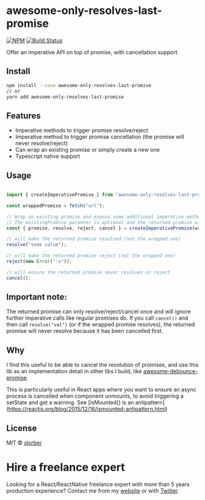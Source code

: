 # awesome-only-resolves-last-promise

[![NPM](https://img.shields.io/npm/dm/awesome-only-resolves-last-promise.svg)](https://www.npmjs.com/package/awesome-only-resolves-last-promise) 
[![Build Status](https://travis-ci.com/slorber/awesome-only-resolves-last-promise.svg?branch=master)](https://travis-ci.com/slorber/awesome-only-resolves-last-promise)


Offer an imperative API on top of promise, with cancellation support

## Install

```bash
npm install --save awesome-only-resolves-last-promise
// or
yarn add awesome-only-resolves-last-promise
```

## Features

- Imperative methods to trigger promise resolve/reject
- Imperative method to trigger promise cancellation (the promise will never resolve/reject)
- Can wrap an existing promise or simply create a new one
- Typescript native support

## Usage

```js

import { createImperativePromise } from "awesome-only-resolves-last-promise";

const wrappedPromise = fetch("url");

// Wrap an existing promise and expose some additional imperative methods
// The existingPromise paramter is optional and the returned promise with resolve/reject when the existing promise do
const { promise, resolve, reject, cancel } = createImperativePromise(wrappedPromise);

// will make the returned promise resolved (not the wrapped one)
resolve("some value");

// will make the returned promise reject (not the wrapped one)
reject(new Error(":s"));

// will ensure the returned promise never resolves or reject
cancel();
```

## Important note:

The returned promise can only resolve/reject/cancel once and will ignore further imperative calls like regular promises do.
If you call `cancel()` and then call `resolve("val")` (or if the wrapped promise resolves), the returned promise will never resolve because it has been cancelled first.

## Why

I find this useful to be able to cancel the resolution of promises, and use this lib as an implementation detail in other libs I build, like [awesome-debounce-promise](https://github.com/slorber/awesome-debounce-promise).

This is particularly useful in React apps where you want to ensure an async process is cancelled when component unmounts, to avoid triggering a setState and get a warning. See [isMounted() is an antipattern]
(https://reactjs.org/blog/2015/12/16/ismounted-antipattern.html)

## License

MIT © [slorber](https://github.com/slorber)

# Hire a freelance expert

Looking for a React/ReactNative freelance expert with more than 5 years production experience?
Contact me from my [website](https://sebastienlorber.com/) or with [Twitter](https://twitter.com/sebastienlorber).
